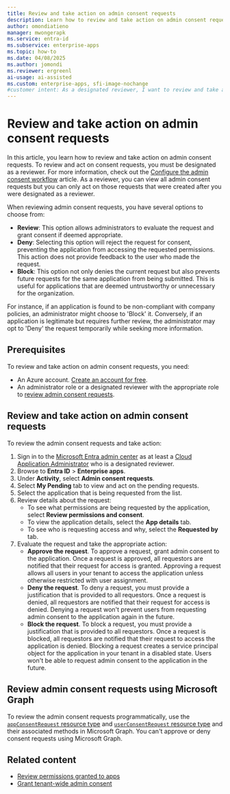 ```yaml
---
title: Review and take action on admin consent requests
description: Learn how to review and take action on admin consent requests that were created after you were designated as a reviewer.
author: omondiatieno
manager: mwongerapk
ms.service: entra-id
ms.subservice: enterprise-apps
ms.topic: how-to
ms.date: 04/08/2025
ms.author: jomondi
ms.reviewer: ergreenl
ai-usage: ai-assisted
ms.custom: enterprise-apps, sfi-image-nochange
#customer intent: As a designated reviewer, I want to review and take action on admin consent requests, so that I can approve, deny, or block access to applications based on the requests.
---
```

# Review and take action on admin consent requests

In this article, you learn how to review and take action on admin consent requests. To review and act on consent requests, you must be designated as a reviewer. For more information, check out the [Configure the admin consent workflow](configure-admin-consent-workflow.md) article. As a reviewer, you can view all admin consent requests but you can only act on those requests that were created after you were designated as a reviewer.

When reviewing admin consent requests, you have several options to choose from:

- **Review**: This option allows administrators to evaluate the request and grant consent if deemed appropriate.
- **Deny**: Selecting this option will reject the request for consent, preventing the application from accessing the requested permissions. This action does not provide feedback to the user who made the request.
- **Block**: This option not only denies the current request but also prevents future requests for the same application from being submitted. This is useful for applications that are deemed untrustworthy or unnecessary for the organization.

For instance, if an application is found to be non-compliant with company policies, an administrator might choose to 'Block' it. Conversely, if an application is legitimate but requires further review, the administrator may opt to 'Deny' the request temporarily while seeking more information.

## Prerequisites

To review and take action on admin consent requests, you need:

- An Azure account. [Create an account for free](https://azure.microsoft.com/pricing/purchase-options/azure-account?cid=msft_learn).
- An administrator role or a designated reviewer with the appropriate role to [review admin consent requests](grant-admin-consent.md#prerequisites).

## Review and take action on admin consent requests

To review the admin consent requests and take action:

1. Sign in to the [Microsoft Entra admin center](https://entra.microsoft.com) as at least a [Cloud Application Administrator](~/identity/role-based-access-control/permissions-reference.md#cloud-application-administrator) who is a designated reviewer.
1. Browse to **Entra ID** > **Enterprise apps**.
1. Under **Activity**, select **Admin consent requests**.
1. Select **My Pending** tab to view and act on the pending requests. 
1. Select the application that is being requested from the list.
1. Review details about the request:
   - To see what permissions are being requested by the application, select **Review permissions and consent**.
   - To view the application details, select the **App details** tab.
   - To see who is requesting access and why, select the **Requested by** tab.  
1. Evaluate the request and take the appropriate action:
   - **Approve the request**. To approve a request, grant admin consent to the application. Once a request is approved, all requestors are notified that their request for access is granted. Approving a request allows all users in your tenant to access the application unless otherwise restricted with user assignment. 
   - **Deny the request**. To deny a request, you must provide a justification that is provided to all requestors. Once a request is denied, all requestors are notified that their request for access is denied. Denying a request won't prevent users from requesting admin consent to the application again in the future. 
   - **Block the request**. To block a request, you must provide a justification that is provided to all requestors. Once a request is blocked, all requestors are notified that their request to access the application is denied. Blocking a request creates a service principal object for the application in your tenant in a disabled state. Users won't be able to request admin consent to the application in the future.

## Review admin consent requests using Microsoft Graph

To review the admin consent requests programmatically, use the [`appConsentRequest` resource type](/graph/api/resources/appconsentrequest) and [`userConsentRequest` resource type](/graph/api/resources/userconsentrequest) and their associated methods in Microsoft Graph. You can't approve or deny consent requests using Microsoft Graph.

## Related content

- [Review permissions granted to apps](manage-application-permissions.md)
- [Grant tenant-wide admin consent](grant-admin-consent.md)

